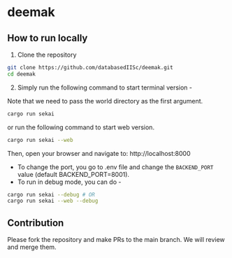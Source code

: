 # deemak

## How to run locally

1. Clone the repository

```bash
git clone https://github.com/databasedIISc/deemak.git
cd deemak
```

2. Simply run the following command to start terminal version -

Note that we need to pass the world directory as the first argument.

```bash
cargo run sekai
```

or
run the following command to start web version.

```bash
cargo run sekai --web
```

Then, open your browser and navigate to: http://localhost:8000
- To change the port, you go to .env file and change the `BACKEND_PORT` value (default BACKEND_PORT=8001).    
- To run in debug mode, you can do -

```bash
cargo run sekai --debug # OR
cargo run sekai --web --debug
```

## Contribution

Please fork the repository and make PRs to the main branch. We will review and merge them.
